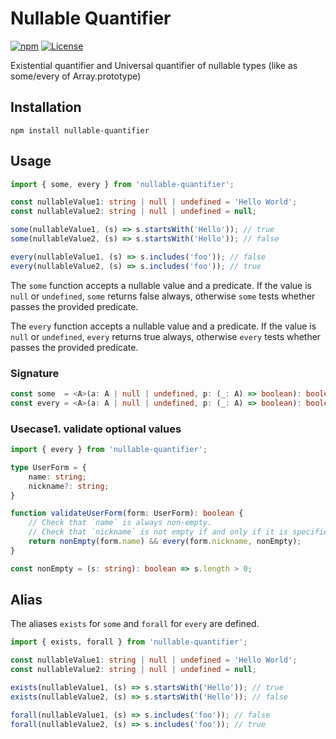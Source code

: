 # Nullable Quantifier 

[![npm](https://img.shields.io/npm/v/nullable-quantifier.svg)](https://www.npmjs.com/package/nullable-quantifier)
[![License](https://img.shields.io/npm/l/nullable-quantifier.svg)](https://www.npmjs.com/package/nullable-quantifier)

Existential quantifier and Universal quantifier of nullable types (like as some/every of Array.prototype)

## Installation

```
npm install nullable-quantifier
```

## Usage

```typescript
import { some, every } from 'nullable-quantifier';

const nullableValue1: string | null | undefined = 'Hello World';
const nullableValue2: string | null | undefined = null;

some(nullableValue1, (s) => s.startsWith('Hello')); // true
some(nullableValue2, (s) => s.startsWith('Hello')); // false

every(nullableValue1, (s) => s.includes('foo')); // false
every(nullableValue2, (s) => s.includes('foo')); // true 
```

The `some` function accepts a nullable value and a predicate. 
If the value is `null` or `undefined`, `some` returns false always, 
otherwise `some` tests whether passes the provided predicate.

The `every` function accepts a nullable value and a predicate. 
If the value is `null` or `undefined`, `every` returns true always, 
otherwise `every` tests whether passes the provided predicate.

### Signature

```typescript
const some  = <A>(a: A | null | undefined, p: (_: A) => boolean): boolean
const every = <A>(a: A | null | undefined, p: (_: A) => boolean): boolean
```

### Usecase1. validate optional values

```typescript
import { every } from 'nullable-quantifier';

type UserForm = {
    name: string;
    nickname?: string;
}

function validateUserForm(form: UserForm): boolean {
    // Check that `name` is always non-empty.
    // Check that `nickname` is not empty if and only if it is specified.
    return nonEmpty(form.name) && every(form.nickname, nonEmpty);
}

const nonEmpty = (s: string): boolean => s.length > 0;
```

## Alias

The aliases `exists` for `some` and `forall` for `every` are defined.

```typescript
import { exists, forall } from 'nullable-quantifier';

const nullableValue1: string | null | undefined = 'Hello World';
const nullableValue2: string | null | undefined = null;

exists(nullableValue1, (s) => s.startsWith('Hello')); // true
exists(nullableValue2, (s) => s.startsWith('Hello')); // false

forall(nullableValue1, (s) => s.includes('foo')); // false
forall(nullableValue2, (s) => s.includes('foo')); // true 
```

